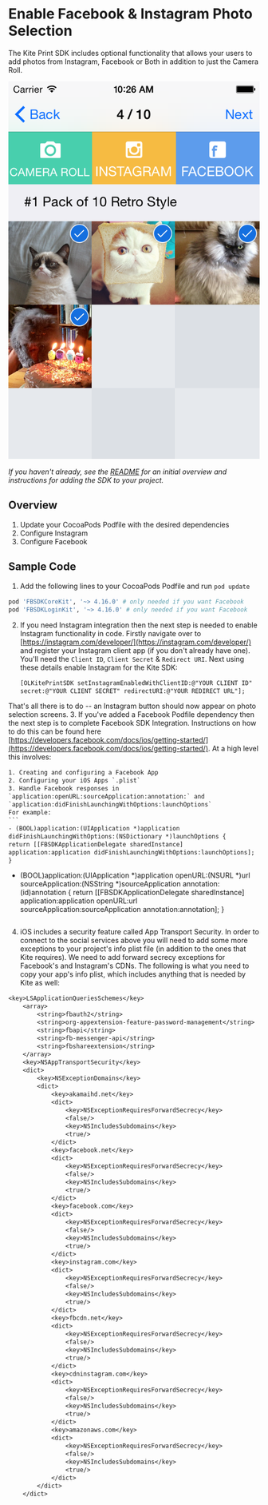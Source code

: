 Enable Facebook & Instagram Photo Selection
==============

The Kite Print SDK includes optional functionality that allows your users to add photos from Instagram, Facebook or Both in addition to just the Camera Roll.

![Kite](social.png)

_If you haven't already, see the [README](../../README.md) for an initial overview and instructions for adding the SDK to your project._

Overview
--------
1. Update your CocoaPods Podfile with the desired dependencies
2. Configure Instagram
3. Configure Facebook

Sample Code
-----------
1. Add the following lines to your CocoaPods Podfile and run `pod update`
```ruby
pod 'FBSDKCoreKit', '~> 4.16.0' # only needed if you want Facebook
pod 'FBSDKLoginKit', '~> 4.16.0' # only needed if you want Facebook
```
2. If you need Instagram integration then the next step is needed to enable Instagram functionality in code. Firstly navigate over to [https://instagram.com/developer/](https://instagram.com/developer/) and register your Instagram client app (if you don't already have one). You'll need the `Client ID`, `Client Secret` & `Redirect URI`. Next using these details enable Instagram for the Kite SDK:

    ```obj-c
    [OLKitePrintSDK setInstagramEnabledWithClientID:@"YOUR CLIENT ID" secret:@"YOUR CLIENT SECRET" redirectURI:@"YOUR REDIRECT URL"];
    ```
That's all there is to do -- an Instagram button should now appear on photo selection screens.
3. If you've added a Facebook Podfile dependency then the next step is to complete Facebook SDK Integration. Instructions on how to do this can be found here [https://developers.facebook.com/docs/ios/getting-started/](https://developers.facebook.com/docs/ios/getting-started/). At a high level this involves:

    1. Creating and configuring a Facebook App
    2. Configuring your iOS Apps `.plist`
    3. Handle Facebook responses in `application:openURL:sourceApplication:annotation:` and `application:didFinishLaunchingWithOptions:launchOptions`
    For example:
    ```
    - (BOOL)application:(UIApplication *)application didFinishLaunchingWithOptions:(NSDictionary *)launchOptions {
    return [[FBSDKApplicationDelegate sharedInstance] application:application didFinishLaunchingWithOptions:launchOptions];
    }
- (BOOL)application:(UIApplication *)application openURL:(NSURL *)url sourceApplication:(NSString *)sourceApplication annotation:(id)annotation {
    return [[FBSDKApplicationDelegate sharedInstance] application:application openURL:url sourceApplication:sourceApplication annotation:annotation];
}
    ```

4. iOS includes a security feature called App Transport Security. In order to connect to the social services above you will need to add some more exceptions to your project's info plist file (in addition to the ones that Kite requires).
We need to add forward secrecy exceptions for Facebook's and Instagram's CDNs. The following is what you need to copy your app's info plist, which includes anything that is needed by Kite as well:
```
<key>LSApplicationQueriesSchemes</key>
	<array>
		<string>fbauth2</string>
		<string>org-appextension-feature-password-management</string>
		<string>fbapi</string>
		<string>fb-messenger-api</string>
		<string>fbshareextension</string>
	</array>
	<key>NSAppTransportSecurity</key>
	<dict>
		<key>NSExceptionDomains</key>
		<dict>
			<key>akamaihd.net</key>
			<dict>
				<key>NSExceptionRequiresForwardSecrecy</key>
				<false/>
				<key>NSIncludesSubdomains</key>
				<true/>
			</dict>
			<key>facebook.net</key>
			<dict>
				<key>NSExceptionRequiresForwardSecrecy</key>
				<false/>
				<key>NSIncludesSubdomains</key>
				<true/>
			</dict>
			<key>facebook.com</key>
			<dict>
				<key>NSExceptionRequiresForwardSecrecy</key>
				<false/>
				<key>NSIncludesSubdomains</key>
				<true/>
			</dict>
			<key>instagram.com</key>
			<dict>
				<key>NSExceptionRequiresForwardSecrecy</key>
				<false/>
				<key>NSIncludesSubdomains</key>
				<true/>
			</dict>
			<key>fbcdn.net</key>
			<dict>
				<key>NSExceptionRequiresForwardSecrecy</key>
				<false/>
				<key>NSIncludesSubdomains</key>
				<true/>
			</dict>
			<key>cdninstagram.com</key>
			<dict>
				<key>NSExceptionRequiresForwardSecrecy</key>
				<false/>
				<key>NSIncludesSubdomains</key>
				<true/>
			</dict>
			<key>amazonaws.com</key>
			<dict>
				<key>NSExceptionRequiresForwardSecrecy</key>
				<false/>
				<key>NSIncludesSubdomains</key>
				<true/>
			</dict>
		</dict>
	</dict>
```
